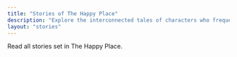 ```yaml
---
title: "Stories of The Happy Place"
description: "Explore the interconnected tales of characters who frequent The Happy Place."
layout: "stories"
---
```


Read all stories set in The Happy Place.
